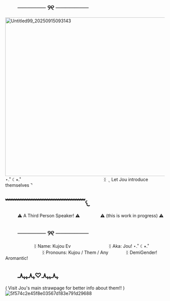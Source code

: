 ## ㅤㅤ────── ୨୧ ───────
<img width="1500" height="500" alt="Untitled99_20250915093143" src="https://github.com/user-attachments/assets/a005202f-ee65-4366-af3b-38cae43025c8" />
⋆.˚ ☾⭒.˚ㅤㅤㅤㅤㅤㅤㅤㅤㅤㅤㅤㅤㅤㅤㅤㅤㅤㅤㅤㅤ
ᛝ ⌞ Let Jou introduce themselves ⌝

## ﹌﹌﹌﹌﹌﹌﹌﹌﹌﹌﹌﹌𐔌
ㅤㅤㅤ⚠︎ A Third Person Speaker! ⚠︎ㅤㅤㅤㅤㅤ⚠︎ (this is work in progress) ⚠︎
## ㅤㅤ────── ୨୧ ───────
ㅤㅤㅤㅤㅤㅤㅤᛝ Name: Kujou Ev
ㅤㅤㅤㅤㅤㅤㅤㅤㅤᛝ Aka: Jou! ⋆.˚ ☾⭒.˚
ㅤㅤㅤㅤㅤㅤㅤㅤㅤㅤㅤㅤᛝ Pronouns: Kujou / Them / Any
ㅤㅤㅤㅤᛝ DemiGender! Aromantic! 

## ㅤㅤﮩ٨ـﮩﮩ٨ـ♡ﮩ٨ـﮩﮩ٨ـ
( Visit Jou's main strawpage for better info about them!! ) 
![5f574c2e45f8e03567d183e791d29688](https://github.com/user-attachments/assets/92091def-7d32-4628-bdef-346d8b750289)
